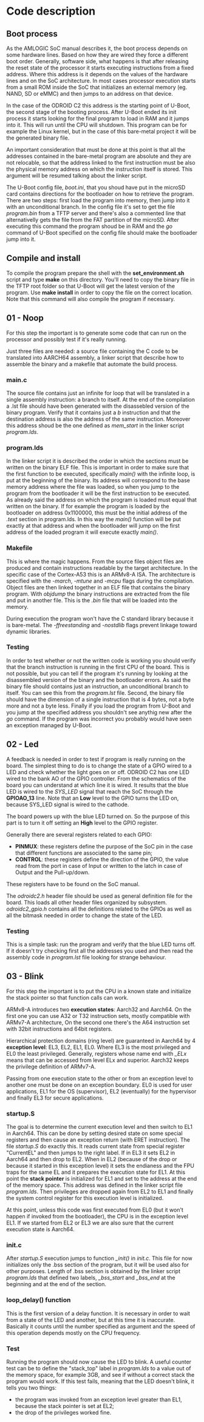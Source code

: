 # Code description

## Boot process

As the AMLOGIC SoC manual describes it, the boot process depends on some
hardware lines. Based on how they are wired they force a different boot
order. Generally, software side, what happens is that after releasing
the reset state of the processor it starts executing instructions from
a fixed address. Where this address is it depends on the values of the
hardware lines and on the SoC architecture. In most cases processor
execution starts from a small ROM inside the SoC that initializes an
external memory (eg. NAND, SD or eMMC) and then jumps to an address on
that device.

In the case of the ODROID C2 this address is the starting point of U-Boot,
the second stage of the booting process. After U-Boot ended its init
process it starts looking for the final program to load in RAM and it
jumps into it. This will run until the CPU will shutdown. This program
can be for example the Linux kernel, but in the case of this bare-metal
project it will be the generated binary file.

An important consideration that must be done at this point is that all
the addresses contained in the bare-metal program are absolute and they
are not relocable, so that the address linked to the first instruction
must be also the physical memory address on which the instruction itself
is stored. This argument will be resumed talking about the linker script.

The U-Boot config file, *boot.ini*, that you shoud have put in the
microSD card contains directions for the bootloader on how to retrieve the
program. There are two steps: first load the program into memory, then
jump into it with an unconditional branch. In the config file it's set to
get the file *program.bin* from a TFTP server and there's also a
commented line that alternativelly gets the file from the FAT partition
of the microSD. After executing this command the program shoud be in RAM
and the *go* command of U-Boot specified on the config file should make
the bootloader jump into it.

## Compile and install

To compile the program prepare the shell with the **set_environment.sh**
script and type **make** on this directory.
You'll need to copy the binary file in the TFTP root folder so that U-Boot
will get the latest version of the program. Use **make install** in order
to copy the file on the correct location. Note that this command will also
compile the program if necessary.

## 01 - Noop

For this step the important is to generate some code that can run on the
processor and possibly test if it's really running.

Just three files are needed: a source file containing the C code to be
translated into AARCH64 assembly, a linker script that describe how to
assemble the binary and a makefile that automate the build process.

### main.c

The source file contains just an infinite for loop that will be translated
in a single assembly instruction: a branch to itself. At the end of the
compilation a .lst file should have been generated with the disassebled
version of the binary program. Verify that it contains just a *b*
instruction and that the destination address is also the address of the
same instruction. Moreover this address shoud be the one defined as
*mem_start* in the linker script *program.lds*.

### program.lds

In the linker script it is described the order in which the sections
must be written on the binary ELF file. This is important in order to
make sure that the first function to be executed, specifically *main()*
with the infinite loop, is put at the beginning of the binary. Its
address will correspond to the base memory address where the file was
loaded, so when you jump to the program from the bootloader it will be
the first instruction to be executed.
As already said the address on which the program is loaded must equal
that written on the binary. If for example the program is loaded by the
bootloader on address 0x1100000, this must be the initial address of the
*.text* section in program.lds. In this way the *main()* function will be
put exactly at that address and when the bootloader will jump on the
first address of the loaded program it will execute exactly *main()*.

### Makefile

This is where the magic happens. From the source files object files are
produced and contain instructions readable by the target architecture.
In the specific case of the Cortex-A53 this is an ARMv8-A ISA.
The architecture is specified with the *-march*, *-mtune* and *-mcpu*
flags during the compilation. Object files are then linked together in
an ELF file that contains the binary program. With *objdump* the binary
instructions are extracted from the file and put in another file. This
is the *.bin* file that will be loaded into the memory.

During execution the program won't have the C standard library because
it is bare-metal. The *-ffreestanding* and *-nostdlib* flags prevent
linkage toward dynamic libraries.

### Testing

In order to test whether or not the written code is working you should
verify that the branch instruction is running in the first CPU of the
board. This is not possible, but you can tell if the program it's running
by looking at the disassembled version of the binary and the bootloader
errors.
As said the binary file should contains just an instruction, an
unconditional branch to itself. You can see this from the *program.lst*
file. Second, the binary file should have the dimension of a single
instruction that is 4 bytes, not a byte more and not a byte less.
Finally if you load the program from U-Boot and you jump at the specified
address you shouldn't see anythig new after the *go* command. If the
program was incorrect you probably would have seen an exception managed
by U-Boot.

## 02 - Led

A feedback is needed in order to test if program is really running on
the board. The simplest thing to do is to change the state of a GPIO
wired to a LED and check whether the light goes on or off.
ODROID C2 has one LED wired to the bank AO of the GPIO controller.
From the schematics of the board you can understand at which line it
is wired. It results that the blue LED is wired to the *SYS_LED* signal
that reach the SoC through the **GPIOAO_13** line. Note that an **Low**
level to the GPIO turns the LED on, because SYS_LED signal is wired to
the cathode.

The board powers up with the blue LED turned on. So the purpose of
this part is to turn it off setting an **High** level to the GPIO
register.

Generally there are several registers related to each GPIO:

- **PINMUX**: these registers define the purpose of the SoC pin in the
              case that different functions are associated to the same
              pin;
- **CONTROL**: these registers define the direction of the GPIO, the
               value read from the port in case of Input or written
               to the latch in case of Output and the Pull-up/down.

These registers have to be found on the SoC manual.

The *odroidc2.h* header file should be used as general definition file
for the board. This loads all other header files organized by subsystem.
*odroidc2_gpio.h* contains all the definitions related to the GPIOs
as well as all the bitmask needed in order to change the state of the
LED.

### Testing

This is a simple task: run the program and verify that the blue LED turns
off. If it doesn't try checking first all the addresses you used and then
read the assembly code in *program.lst* file looking for strange behaviour.

## 03 - Blink

For this step the important is to put the CPU in a known state and
initialize the stack pointer so that function calls can work.

ARMv8-A introduces two **execution states**: Aarch32 and Aarch64. On
the first one you can use A32 or T32 instruction sets, mostly
compatible with ARMv7-A architecture, On the second one there's the A64
instruction set with 32bit instructions and 64bit registers.

Hierarchical protection domains (ring level) are guaranteed in Aarch64
by 4 **exception level**: EL3, EL2, EL1, EL0. Where EL3 is the most
privileged and EL0 the least privileged. Generally, registers whose
name end with *_ELx* means that can be accessed from level ELx and
superior. Aarch32 keeps the privilege definition of ARMv7-A.

Passing from one execution state to the other or from an exception level
to another one must be done on an exception boundary. EL0 is used for
user applications, EL1 for the OS (supervisor), EL2 (eventually) for the
hypervisor and finally EL3 for secure applications.

### startup.S

The goal is to determine the current execution level and then switch to
EL1 in Aarch64. This can be done by setting desired state on some special
registers and then cause an exception return (with ERET instruction).
The file *startup.S* do exactly this. It reads current state from
special register "CurrentEL" and then jumps to the right label. If in
EL3 it sets EL2 in Aarch64 and then drop to EL2. When in EL2 (because
of the drop or because it started in this exception level) it sets
the endianess and the FPU traps for the same EL and it prepares the
execution state for EL1. At this point the **stack pointer** is
initialized for EL1 and set to the address at the end of the memory
space. This address was defined in the linker script file *program.lds*.
Then privileges are dropped again from EL2 to EL1 and finally the
system control register for this execution level is initialized.

At this point, unless this code was first executed from EL0 (but
it won't happen if invoked from the bootloader), the CPU is in
the exception level EL1. If we started from EL2 or EL3 we are also
sure that the current execution state is Aarch64.

### init.c

After *startup.S* execution jumps to function *_init()* in *init.c*.
This file for now initializes only the .bss section of the program,
but it will be used also for other purposes. Length of .bss section
is obtained by the linker script *program.lds* that defined two
labels, *_bss_start* and *_bss_end* at the beginning and at the
end of the section.

### loop_delay() function

This is the first version of a delay function. It is necessary in
order to wait from a state of the LED and another, but at this
time it is inaccurate. Basically it counts until the number specified
as argument and the speed of this operation depends mostly on
the CPU frequency.

### Test

Running the program should now cause the LED to blink. A useful
counter test can be to define the "stack_top" label in *program.lds*
to a value out of the memory space, for example 3GB, and see
if without a correct stack the program would work.
If this test fails, meaning that the LED doesn't blink, it tells
you two things:

- the program was invoked from an exception level greater than
  EL1, because the stack pointer is set at EL2;
- the drop of the privileges worked fine.
